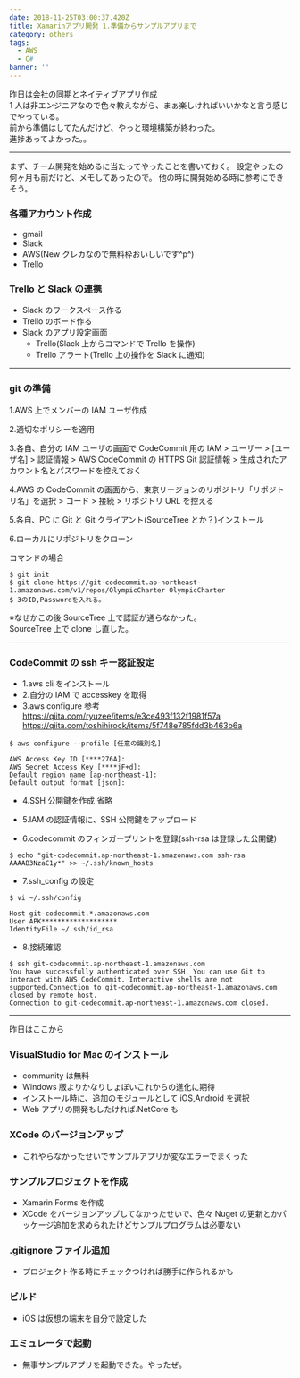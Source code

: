 ```yaml
---
date: 2018-11-25T03:00:37.420Z
title: Xamarinアプリ開発 1.準備からサンプルアプリまで
category: others
tags:
  - AWS
  - C#
banner: ''
---
```


昨日は会社の同期とネイティブアプリ作成  
1 人は非エンジニアなので色々教えながら、まぁ楽しければいいかなと言う感じでやっている。  
前から準備はしてたんだけど、やっと環境構築が終わった。  
進捗あってよかった。。

---

まず、チーム開発を始めるに当たってやったことを書いておく。
設定やったの何ヶ月も前だけど、メモしてあったので。
他の時に開発始める時に参考にできそう。

### 各種アカウント作成

- gmail
- Slack
- AWS(New クレカなので無料枠おいしいです^p^)
- Trello

### Trello と Slack の連携

- Slack のワークスペース作る
- Trello のボード作る
- Slack のアプリ設定画面
  - Trello(Slack 上からコマンドで Trello を操作)
  - Trello アラート(Trello 上の操作を Slack に通知)

---

### git の準備

1.AWS 上でメンバーの IAM ユーザ作成

2.適切なポリシーを適用

3.各自、自分の IAM ユーザの画面で CodeCommit 用の
IAM > ユーザー > [ユーザ名] > 認証情報 > AWS CodeCommit の HTTPS Git 認証情報 > 生成されたアカウント名とパスワードを控えておく

4.AWS の CodeCommit の画面から、東京リージョンのリポジトリ「リポジトリ名」を選択 > コード > 接続 > リポジトリ URL を控える

5.各自、PC に Git と Git クライアント(SourceTree とか？)インストール

6.ローカルにリポジトリをクローン

コマンドの場合

```
$ git init
$ git clone https://git-codecommit.ap-northeast-1.amazonaws.com/v1/repos/OlympicCharter OlympicCharter
$ 3のID,Passwordを入れる。
```

※なぜかこの後 SourceTree 上で認証が通らなかった。  
SourceTree 上で clone し直した。

---

### CodeCommit の ssh キー認証設定

- 1.aws cli をインストール
- 2.自分の IAM で accesskey を取得
- 3.aws configure
  参考
  https://qiita.com/ryuzee/items/e3ce493f132f1981f57a
  https://qiita.com/toshihirock/items/5f748e785fdd3b463b6a

```
$ aws configure --profile [任意の識別名]

AWS Access Key ID [****276A]:
AWS Secret Access Key [****jF+d]:
Default region name [ap-northeast-1]:
Default output format [json]:
```

- 4.SSH 公開鍵を作成
  省略

- 5.IAM の認証情報に、SSH 公開鍵をアップロード

- 6.codecommit のフィンガープリントを登録(ssh-rsa は登録した公開鍵)

```
$ echo "git-codecommit.ap-northeast-1.amazonaws.com ssh-rsa AAAAB3NzaC1y*" >> ~/.ssh/known_hosts
```

- 7.ssh_config の設定

```
$ vi ~/.ssh/config

Host git-codecommit.*.amazonaws.com
User APK*******************
IdentityFile ~/.ssh/id_rsa
```

- 8.接続確認

```
$ ssh git-codecommit.ap-northeast-1.amazonaws.com
You have successfully authenticated over SSH. You can use Git to interact with AWS CodeCommit. Interactive shells are not supported.Connection to git-codecommit.ap-northeast-1.amazonaws.com closed by remote host.
Connection to git-codecommit.ap-northeast-1.amazonaws.com closed.
```

---

昨日はここから

### VisualStudio for Mac のインストール

- community は無料
- Windows 版よりかなりしょぼいこれからの進化に期待
- インストール時に、追加のモジュールとして iOS,Android を選択
- Web アプリの開発もしたければ.NetCore も

### XCode のバージョンアップ

- これやらなかったせいでサンプルアプリが変なエラーでまくった

### サンプルプロジェクトを作成

- Xamarin Forms を作成
- XCode をバージョンアップしてなかったせいで、色々 Nuget の更新とかパッケージ追加を求められたけどサンプルプログラムは必要ない

### .gitignore ファイル追加

- プロジェクト作る時にチェックつければ勝手に作られるかも

### ビルド

- iOS は仮想の端末を自分で設定した

### エミュレータで起動

- 無事サンプルアプリを起動できた。やったぜ。
